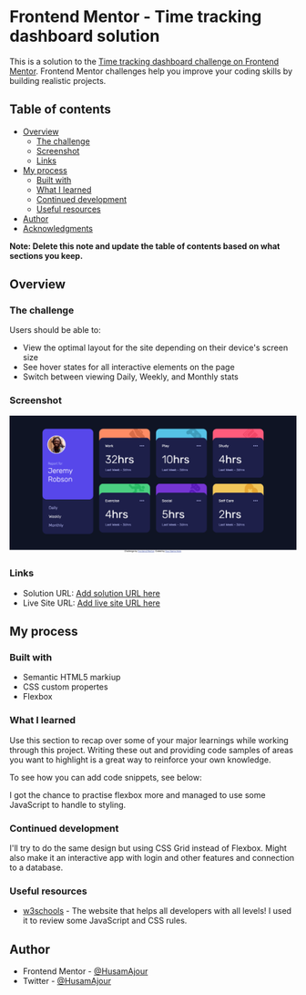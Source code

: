 # Frontend Mentor - Time tracking dashboard solution

This is a solution to the [Time tracking dashboard challenge on Frontend Mentor](https://www.frontendmentor.io/challenges/time-tracking-dashboard-UIQ7167Jw). Frontend Mentor challenges help you improve your coding skills by building realistic projects. 

## Table of contents

- [Overview](#overview)
  - [The challenge](#the-challenge)
  - [Screenshot](#screenshot)
  - [Links](#links)
- [My process](#my-process)
  - [Built with](#built-with)
  - [What I learned](#what-i-learned)
  - [Continued development](#continued-development)
  - [Useful resources](#useful-resources)
- [Author](#author)
- [Acknowledgments](#acknowledgments)

**Note: Delete this note and update the table of contents based on what sections you keep.**

## Overview

### The challenge

Users should be able to:

- View the optimal layout for the site depending on their device's screen size
- See hover states for all interactive elements on the page
- Switch between viewing Daily, Weekly, and Monthly stats

### Screenshot

![screenshot](./images/screenshot.png)

### Links

- Solution URL: [Add solution URL here](https://github.com/HusamAjour/time-tracking-dashboard)
- Live Site URL: [Add live site URL here](https://time-tracking-dashboard.husamajour.dev/)

## My process

### Built with

- Semantic HTML5 markiup
- CSS custom propertes
- Flexbox

### What I learned

Use this section to recap over some of your major learnings while working through this project. Writing these out and providing code samples of areas you want to highlight is a great way to reinforce your own knowledge.

To see how you can add code snippets, see below:

I got the chance to practise flexbox more and managed to use some JavaScript to handle to styling.


### Continued development

I'll try to do the same design but using CSS Grid instead of Flexbox. Might also make it an interactive app with login and other features and connection to a database.

### Useful resources

- [w3schools](https://www.w3schools.com/) - The website that helps all developers with all levels! I used it to review some JavaScript and CSS rules.

## Author

<!-- - Website - [Add your name here](https://www.your-site.com) -->
- Frontend Mentor - [@HusamAjour](https://www.frontendmentor.io/profile/HusamAjour)
- Twitter - [@HusamAjour](https://twitter.com/HusamAjour)

